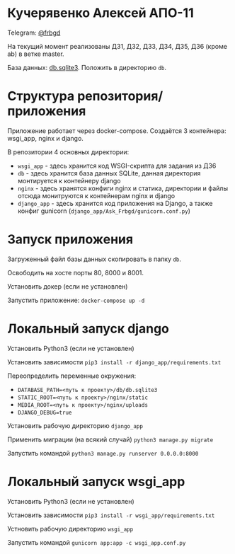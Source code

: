 # Кучерявенко Алексей АПО-11

Telegram: [@frbgd](https://t.me/frbgd)

На текущий момент реализованы ДЗ1, ДЗ2, ДЗ3, ДЗ4, ДЗ5, ДЗ6 (кроме ab) в ветке master.

База данных: [db.sqlite3](https://yadi.sk/d/DG82mhz-o01Tzg). Положить в директорию ```db```.

# Структура репозитория/приложения

Приложение работает через docker-compose. Создаётся 3 контейнера: wsgi_app, nginx и django.

В репозитории 4 основных директории:

 - ```wsgi_app``` - здесь хранится код WSGI-скрипта для задания из ДЗ6
 - ```db``` - здесь хранится база данных SQLite, данная директория монтируется к контейнеру django
 - ```nginx``` - здесь хранятся конфиги nginx и статика, директории и файлы отсюда монитруются к контейнерам nginx и django
 - ```django_app``` - здесь хранится код приложения на Django, а также конфиг gunicorn (```django_app/Ask_Frbgd/gunicorn.conf.py```)

# Запуск приложения

Загруженный файл базы данных скопировать в папку ```db```.

Освободить на хосте порты 80, 8000 и 8001.

Установить докер (если не установлен)

Запустить приложение: ```docker-compose up -d```

# Локальный запуск django

Установить Python3 (если не установлен)

Установить зависимости ```pip3 install -r django_app/requirements.txt```

Переопределить переменные окружения:

 - ```DATABASE_PATH=<путь к проекту>/db/db.sqlite3```
 - ```STATIC_ROOT=<путь к проекту>/nginx/static```
 - ```MEDIA_ROOT=<путь к проекту>/nginx/uploads```
 - ```DJANGO_DEBUG=true```

Установить рабочую директорию ```django_app```

Применить миграции (на всякий случай) ```python3 manage.py migrate```

Запустить командой ```python3 manage.py runserver 0.0.0.0:8000```

# Локальный запуск wsgi_app

Установить Python3 (если не установлен)

Установить зависимости ```pip3 install -r wsgi_app/requirements.txt```

Устновить рабочую директорию ```wsgi_app```

Запустить командой ```gunicorn app:app -c wsgi_app.conf.py```
